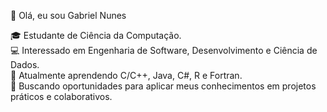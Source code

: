 👋 Olá, eu sou Gabriel Nunes

🎓 Estudante de Ciência da Computação.<br>
💻 Interessado em Engenharia de Software, Desenvolvimento e Ciência de Dados.<br>
🌱 Atualmente aprendendo C/C++, Java, C#, R e Fortran.<br>
🚀 Buscando oportunidades para aplicar meus conhecimentos em projetos práticos e colaborativos.

<!--
**gabrielns/gabrielns** is a ✨ _special_ ✨ repository because its `README.md` (this file) appears on your GitHub profile.

Here are some ideas to get you started:

- 🔭 I’m currently working on ...
- 🌱 I’m currently learning ...
- 👯 I’m looking to collaborate on ...
- 🤔 I’m looking for help with ...
- 💬 Ask me about ...
- 📫 How to reach me: ...
- 😄 Pronouns: ...
- ⚡ Fun fact: ...
-->
